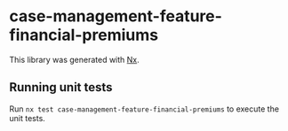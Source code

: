 # case-management-feature-financial-premiums

This library was generated with [Nx](https://nx.dev).

## Running unit tests

Run `nx test case-management-feature-financial-premiums` to execute the unit tests.
